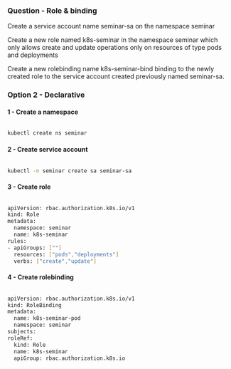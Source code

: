 ### Question - Role & binding

Create a service account name seminar-sa on the namespace seminar

Create a new role named k8s-seminar in the namespace seminar which only allows create and update operations only on resources of type pods and deployments

Create a new rolebinding name k8s-seminar-bind binding to the newly created role to the service account created previously named seminar-sa.

### Option 2 - Declarative

#### 1 - Create a namespace

```sh

kubectl create ns seminar

```

#### 2 - Create service account

```sh

kubectl -n seminar create sa seminar-sa

```

#### 3 - Create role

```sh

apiVersion: rbac.authorization.k8s.io/v1
kind: Role
metadata:
  namespace: seminar
  name: k8s-seminar
rules:
- apiGroups: [""]
  resources: ["pods","deployments"]
  verbs: ["create","update"]

```

#### 4 - Create rolebinding

```sh

apiVersion: rbac.authorization.k8s.io/v1
kind: RoleBinding
metadata:
  name: k8s-seminar-pod
  namespace: seminar
subjects:
roleRef:
  kind: Role
  name: k8s-seminar
  apiGroup: rbac.authorization.k8s.io

```
